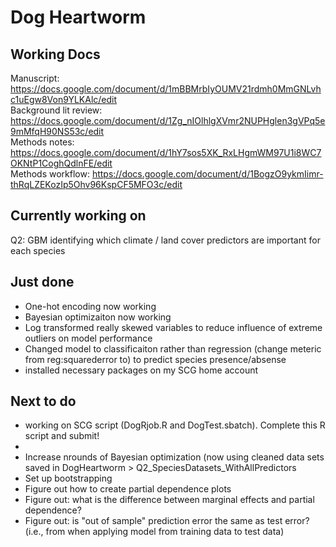 # Dog Heartworm

## Working Docs ##

Manuscript: https://docs.google.com/document/d/1mBBMrbIyOUMV21rdmh0MmGNLvhc1uEgw8Von9YLKAlc/edit     
Background lit review: https://docs.google.com/document/d/1Zg_nIOlhlgXVmr2NUPHglen3gVPq5e9mMfqH90NS53c/edit   
Methods notes: https://docs.google.com/document/d/1hY7sos5XK_RxLHgmWM97U1i8WC7OKNtP1CoghQdlnFE/edit   
Methods workflow: https://docs.google.com/document/d/1BogzO9ykmIimr-thRqLZEKozIp5Ohv96KspCF5MFO3c/edit    

## Currently working on ##

Q2: GBM identifying which climate / land cover predictors are important for each species

## Just done ##

- One-hot encoding now working
- Bayesian optimizaiton now working 
- Log transformed really skewed variables to reduce influence of extreme outliers on model performance
- Changed model to classificaiton rather than regression (change meteric from reg:squarederror to) to predict species presence/absense
- installed necessary packages on my SCG home account

## Next to do ##

- working on SCG script (DogRjob.R and DogTest.sbatch). Complete this R script and submit!
-  
- Increase nrounds of Bayesian optimization (now using cleaned data sets saved in DogHeartworm > Q2_SpeciesDatasets_WithAllPredictors
- Set up bootstrapping
- Figure out how to create partial dependence plots 
- Figure out: what is the difference between marginal effects and partial dependence?
- Figure out: is "out of sample" prediction error the same as test error? (i.e., from when applying model from training data to test data)



